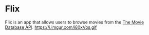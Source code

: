 # Flix

Flix is an app that allows users to browse movies from the [The Movie Database API](http://docs.themoviedb.apiary.io/#).
https://i.imgur.com/i80xVos.gif


